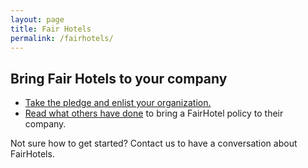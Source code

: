 ```yaml
---
layout: page
title: Fair Hotels
permalink: /fairhotels/
---
```


## Bring Fair Hotels to your company

- [Take the pledge and enlist your organization.](http://www.fairhotel.org/sign-fairhotel-partner)
- [Read what others have done](https://medium.com/@pagepant/consumer-power-in-the-trump-era-tech-hotel-workers-united-b612548a7336) to bring a FairHotel policy to their company.


Not sure how to get started? Contact us to have a conversation about FairHotels.
